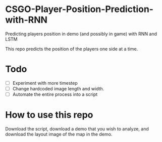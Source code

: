 # CSGO-Player-Position-Prediction-with-RNN
Predicting players position in demo (and possibly in game) with RNN and LSTM

This repo predicts the position of the players one side at a time.

# Todo
- [ ] Experiment with more timestep
- [ ] Change hardcoded image length and width.
- [ ] Automate the entire process into a script

# How to use this repo
Download the script, download a demo that you wish to analyze, and download the layout image of the map in the demo.

